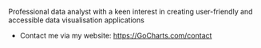 Professional data analyst with a keen interest in creating user-friendly and accessible data visualisation applications
- Contact me via my website: https://GoCharts.com/contact
